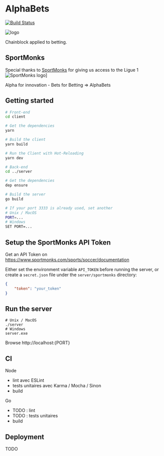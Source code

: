 # AlphaBets
[![Build Status](https://travis-ci.org/tsauvajon/ws-blockchain.svg?branch=dev)](https://travis-ci.org/tsauvajon/ws-blockchain)

![logo](https://github.com/tsauvajon/ws-blockchain/blob/dev/logo-mini.png?raw=true)

Chainblock applied to betting.

## SportMonks

Special thanks to [SportMonks](https://sportmonks.com) for giving us access to the Ligue 1
![SportMonks logo](https://www.sportmonks.com/images/logos/logo_black_top.png)]

Alpha for innovation - Bets for Betting => AlphaBets

## Getting started

``` bash
# Front-end
cd client

# Get the dependencies
yarn

# Build the client
yarn build

# Run the Client with Hot-Reloading
yarn dev

# Back-end
cd ../server

# Get the dependencies
dep ensure

# Build the server
go build

# If your port 3333 is already used, set another
# Unix / MacOS
PORT=...
# Windows
SET PORT=...
```

## Setup the SportMonks API Token
Get an API Token on https://www.sportmonks.com/sports/soccer/documentation

Either set the environment variable `API_TOKEN` before running the server,
or create a `secret.json` file under the `server/sportmonks` directory:

``` json
{
    "token": "your_token"
}
```

## Run the server
```
# Unix / MacOS
./server
# Windows
server.exe
```

Browse http://localhost:{PORT}

## CI

Node
- lint avec ESLint
- tests unitaires avec Karma / Mocha / Sinon
- build

Go
- TODO : lint
- TODO : tests unitaires
- build

## Deployment

TODO
